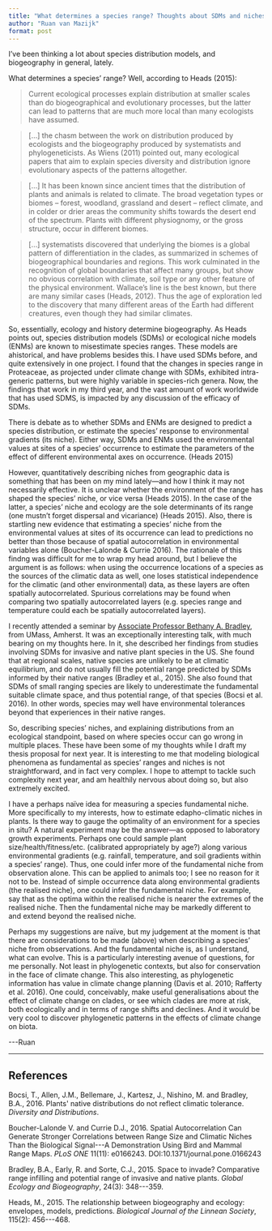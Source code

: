 ```yaml
---
title: "What determines a species range? Thoughts about SDMs and niches"
author: "Ruan van Mazijk"
format: post
---
```


I’ve been thinking a lot about species distribution models, and biogeography in general, lately.

What determines a species’ range? Well, according to Heads (2015):

> Current ecological processes explain distribution at smaller scales than do biogeographical and evolutionary processes, but the latter can lead to patterns that are much more local than many ecologists have assumed. 

> […] the chasm between the work on distribution produced by ecologists and the biogeography produced by systematists and phylogeneticists. As Wiens (2011) pointed out, many ecological papers that aim to explain species diversity and distribution ignore evolutionary aspects of the patterns altogether. 

> […] It has been known since ancient times that the distribution of plants and animals is related to climate. The broad vegetation types or biomes – forest, woodland, grassland and desert – reflect climate, and in colder or drier areas the community shifts towards the desert end of the spectrum. Plants with different physiognomy, or the gross structure, occur in different biomes. 

> […] systematists discovered that underlying the biomes is a global pattern of differentiation in the clades, as summarized in schemes of biogeographical boundaries and regions. This work culminated in the recognition of global boundaries that affect many groups, but show no obvious correlation with climate, soil type or any other feature of the physical environment. Wallace’s line is the best known, but there are many similar cases (Heads, 2012). Thus the age of exploration led to the discovery that many different areas of the Earth had different creatures, even though they had similar climates.

So, essentially, ecology and history determine biogeography. As Heads points out, species distribution models (SDMs) or ecological niche models (ENMs) are known to misestimate species ranges. These models are ahistorical, and have problems besides this. I have used SDMs before, and quite extensively in one project. I found that the changes in species range in Proteaceae, as projected under climate change with SDMs, exhibited intra-generic patterns, but were highly variable in species-rich genera. Now, the findings that work in my third year, and the vast amount of work worldwide that has used SDMS, is impacted by any discussion of the efficacy of SDMs.

There is debate as to whether SDMs and ENMs are designed to predict a species distribution, or estimate the species’ response to environmental gradients (its niche). Either way, SDMs and ENMs used the environmental values at sites of a species’ occurrence to estimate the parameters of the effect of different environmental axes on occurrence. (Heads 2015)

However, quantitatively describing niches from geographic data is something that has been on my mind lately—and how I think it may not necessarily effective. It is unclear whether the environment of the range has shaped the species’ niche, or vice versa (Heads 2015). In the case of the latter, a species’ niche and ecology are the sole determinants of its range (one mustn’t forget dispersal and vicariance) (Heads 2015). Also, there is startling new evidence that estimating a species’ niche from the environmental values at sites of its occurrence can lead to predictions no better than those because of spatial autocorrelation in environmental variables alone (Boucher-Lalonde & Currie 2016). The rationale of this findng was difficult for me to wrap my head around, but I believe the argument is as follows: when using the occurrence locations of a species as the sources of the climatic data as well, one loses statistical independence for the climatic (and other environmental) data, as these layers are often spatially autocorrelated. Spurious correlations may be found when comparing two spatially autocorrelated layers (e.g. species range and temperature could each be spatially autocorrelated layers).

I recently attended a seminar by [Associate Professor Bethany A. Bradley](https://scholar.google.com/citations?user=qw0uxPMAAAAJ), from UMass, Amherst. It was an exceptionally interesting talk, with much bearing on my thoughts here. In it, she described her findings from studies involving SDMs for invasive and native plant species in the US. She found that at regional scales, native species are unlikely to be at climatic equilibrium, and do not usually fill the potential range predicted by SDMs informed by their native ranges (Bradley et al., 2015). She also found that SDMs of small ranging species are likely to underestimate the fundamental suitable climate space, and thus potential range, of that species (Bocsi et al. 2016). In other words, species may well have environmental tolerances beyond that experiences in their native ranges.

So, describing species’ niches, and explaining distributions from an ecological standpoint, based on where species occur can go wrong in multiple places. These have been some of my thoughts while I draft my thesis proposal for next year. It is interesting to me that modeling biological phenomena as fundamental as species’ ranges and niches is not straightforward, and in fact very complex. I hope to attempt to tackle such complexity next year, and am healthily nervous about doing so, but also extremely excited.

I have a perhaps naïve idea for measuring a species fundamental niche. More specifically to my interests, how to estimate edapho-climatic niches in plants. Is there way to gauge the optimality of an environment for a species in situ? A natural experiment may be the answer—as opposed to laboratory growth experiments. Perhaps one could sample plant size/health/fitness/etc. (calibrated appropriately by age?) along various environmental gradients (e.g. rainfall, temperature, and soil gradients within a species’ range). Thus, one could infer more of the fundamental niche from observation alone. This can be applied to animals too; I see no reason for it not to be. Instead of simple occurrence data along environmental gradients (the realised niche), one could infer the fundamental niche. For example, say that as the optima within the realised niche is nearer the extremes of the realised niche. Then the fundamental niche may be markedly different to and extend beyond the realised niche.

Perhaps my suggestions are naïve, but my judgement at the moment is that there are considerations to be made (above) when describing a species’ niche from observations. And the fundamental niche is, as I understand, what can evolve. This is a particularly interesting avenue of questions, for me personally. Not least in phylogenetic contexts, but also for conservation in the face of climate change. This also interesting, as phylogenetic information has value in climate change planning (Davis et al. 2010; Rafferty et al. 2016). One could, conceivably, make useful generalisations about the effect of climate change on clades, or see which clades are more at risk, both ecologically and in terms of range shifts and declines. And it would be very cool to discover phylogenetic patterns in the effects of climate change on biota.

---Ruan

---

## References

Bocsi, T., Allen, J.M., Bellemare, J., Kartesz, J., Nishino, M. and Bradley, B.A., 2016. Plants' native distributions do not reflect climatic tolerance. *Diversity and Distributions*.

Boucher-Lalonde V. and Currie D.J., 2016. Spatial Autocorrelation Can Generate Stronger Correlations between Range Size and Climatic Niches Than the Biological Signal---A Demonstration Using Bird and Mammal Range Maps. *PLoS ONE* 11(11): e0166243. DOI:10.1371/journal.pone.0166243

Bradley, B.A., Early, R. and Sorte, C.J., 2015. Space to invade? Comparative range infilling and potential range of invasive and native plants. *Global Ecology and Biogeography*, 24(3): 348---359.

Heads, M., 2015. The relationship between biogeography and ecology: envelopes, models, predictions. *Biological Journal of the Linnean Society*, 115(2): 456---468.
